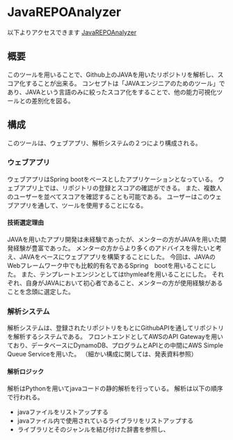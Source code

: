 # JavaREPOAnalyzer
以下よりアクセスできます
[JavaREPOAnalyzer](http://springboot-dev.eba-cxerme7m.ap-northeast-1.elasticbeanstalk.com)

## 概要
このツールを用いることで、Github上のJAVAを用いたリポジトリを解析し、スコア化することが出来る。
コンセプトは「JAVAエンジニアのためのツール」であり、JAVAという言語のみに絞ったスコア化をすることで、他の能力可視化ツールとの差別化を図る。

## 構成
このツールは、ウェブアプリ、解析システムの２つにより構成される。

### ウェブアプリ
ウェブアプリはSpring bootをベースとしたアプリケーションとなっている。
ウェブアプリ上では、リポジトリの登録とスコアの確認ができる。
また、複数人のユーザーを並べてスコアを確認することも可能である。
ユーザーはこのウェブアプリを通して、ツールを使用することになる。

#### 技術選定理由
JAVAを用いたアプリ開発は未経験であったが、メンターの方がJAVAを用いた開発経験が豊富であった。
メンターの方からより多くのアドバイスを得たいと考え、JAVAをベースにウェブアプリを構築することにした。
今回は、JAVAのWebフレームワーク中でも比較的有名であるSpring　bootを用いることにした。
また、テンプレートエンジンとしてはthymleafを用いることにした。
それぞれ、自身がJAVAにおいて初心者であること、メンターの方が使用経験があることを念頭に選定した。

### 解析システム
解析システムは、登録されたリポジトリをもとにGithubAPIを通してリポジトリを解析するシステムである。
フロントエンドとしてAWSのAPI Gatewayを用いており、データベースにDynamoDB、プログラムとAPIとの中間にAWS Simple Queue Serviceを用いた。
（細かい構成に関しては、発表資料参照）

#### 解析ロジック
解析はPythonを用いてjavaコードの静的解析を行っている。
解析は以下の順序で行われる。
- javaファイルをリストアップする
- javaファイル内で使用されているライブラリをリストアップする
- ライブラリとそのジャンルを結び付けた辞書を参照し、
